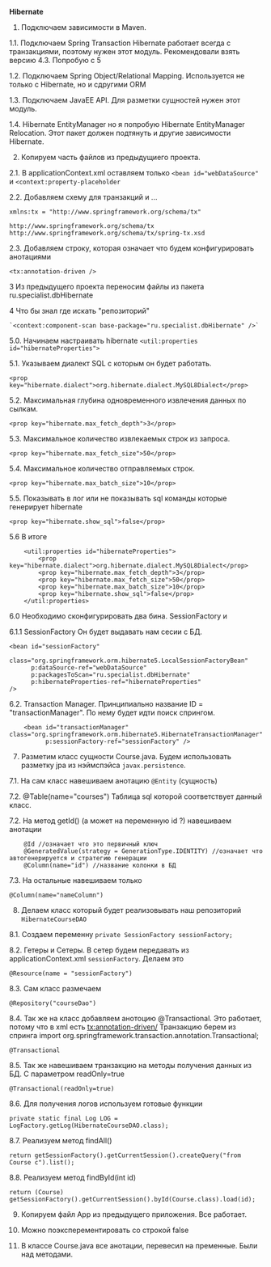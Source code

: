 **Hibernate** 

1. Подключаем зависимости в Maven.

1.1. Подключаем  Spring Transaction Hibernate работает всегда с транзакциями, поэтому нужен этот модуль. 
Рекомендовали взять версию 4.3. Попробую с 5

1.2. Подключаем Spring Object/Relational Mapping. Используется не только с Hibernate, но и сдругими ORM

1.3. Подключаем JavaEE API. Для разметки сущностей нужен этот модуль.

1.4. Hibernate EntityManager но я попробую Hibernate EntityManager Relocation. Этот пакет должен подтянуть и другие зависимости Hibernate.

2. Копируем часть файлов из предыдущиего проекта.

2.1. В applicationContext.xml оставляем только `<bean id="webDataSource"` и `<context:property-placeholder`

2.2. Добавляем схему для транзакций и ... 

    xmlns:tx = "http://www.springframework.org/schema/tx"
   
    http://www.springframework.org/schema/tx
    http://www.springframework.org/schema/tx/spring-tx.xsd
    
2.3. Добавляем строку, которая означает что будем конфигурировать анотациями

    <tx:annotation-driven />    
    
    
3 Из предыдущего проекта переносим файлы из пакета ru.specialist.dbHibernate

4 Что бы знал где искать "репозиторий"

    `<context:component-scan base-package="ru.specialist.dbHibernate" />`
    
5.0. Начинаем настраивать hibernate `<util:properties id="hibernateProperties">`

5.1. Указываем диалект SQL с которым он будет работать.

    <prop key="hibernate.dialect">org.hibernate.dialect.MySQL8Dialect</prop>  
    
5.2. Максимальная глубина одновременного извлечения данных по сылкам. 

    <prop key="hibernate.max_fetch_depth">3</prop>

5.3. Максимальное количество извлекаемых строк из запроса.   

    <prop key="hibernate.max_fetch_size">50</prop>
    
5.4. Максимальное количество отправляемых строк.

    <prop key="hibernate.max_batch_size">10</prop>
    
5.5. Показывать в лог или не показывать sql команды которые генерирует hibernate

    <prop key="hibernate.show_sql">false</prop>    
    
5.6 В итоге

        <util:properties id="hibernateProperties">
            <prop key="hibernate.dialect">org.hibernate.dialect.MySQL8Dialect</prop>
            <prop key="hibernate.max_fetch_depth">3</prop>
            <prop key="hibernate.max_fetch_size">50</prop>
            <prop key="hibernate.max_batch_size">10</prop>
            <prop key="hibernate.show_sql">false</prop>
        </util:properties>
        
6.0 Необходимо сконфигурировать два бина. SessionFactory и 
 
6.1.1 SessionFactory Он будет выдавать нам сесии с БД.    

    <bean id="sessionFactory"
          class="org.springframework.orm.hibernate5.LocalSessionFactoryBean"
          p:dataSource-ref="webDataSource"
          p:packagesToScan="ru.specialist.dbHibernate"
          p:hibernateProperties-ref="hibernateProperties"
    />   

6.2. Transaction Manager. Принципиально название ID = "transactionManager". По нему будет идти поиск спрингом.

        <bean id="transactionManager" class="org.springframework.orm.hibernate5.HibernateTransactionManager"
              p:sessionFactory-ref="sessionFactory" />
              
7. Разметим класс сущности Course.java. Будем использовать разметку jpa из нэймспэйса `javax.persistence`.

7.1. На сам класс навешиваем анотацию `@Entity` (сущность)

7.2. @Table(name="courses") Таблица sql которой соответствует данный класс.

7.2. На метод getId() (а может на переменную id ?) навешиваем анотации

        @Id //означает что это первичный ключ
        @GeneratedValue(strategy = GenerationType.IDENTITY) //означает что автогенерируется и стратегию генерации
        @Column(name="id") //название колонки в БД

7.3. На остальные навешиваем только 

    @Column(name="nameColumn")
    
8. Делаем класс который будет реализовывать наш репозиторий `HibernateCourseDAO`

8.1. Создаем переменну `private SessionFactory sessionFactory;`  

8.2. Гетеры и Сетеры. В сетер будем передавать из applicationContext.xml  `sessionFactory`. Делаем это

    @Resource(name = "sessionFactory")
    
8.3. Сам класс размечаем

    @Repository("courseDao")
    
8.4. Так же на класс добавляем анотоцию @Transactional. Это работает, потому что в xml есть <tx:annotation-driven/>
    Транзакцию берем из спринга import org.springframework.transaction.annotation.Transactional;

    @Transactional      
    
8.5. Так же навешиваем транзакцию на методы получения данных из БД. С параметром readOnly=true

    @Transactional(readOnly=true)    
    
8.6. Для получения логов используем готовые функции

    private static final Log LOG = LogFactory.getLog(HibernateCourseDAO.class);
    
8.7. Реализуем метод findAll()

    return getSessionFactory().getCurrentSession().createQuery("from Course c").list();    
    
8.8. Реализуем метод findById(int id) 
    
    return (Course) getSessionFactory().getCurrentSession().byId(Course.class).load(id);     
    
9. Копируем файл App из предыдущего приложения. Все работает.

10. Можно поэксперементировать со строкой <prop key="hibernate.show_sql">false</prop>

11. В классе Course.java все анотации, перевесил на пременные. Были над методами.           
    
      
    
               
    
        
        